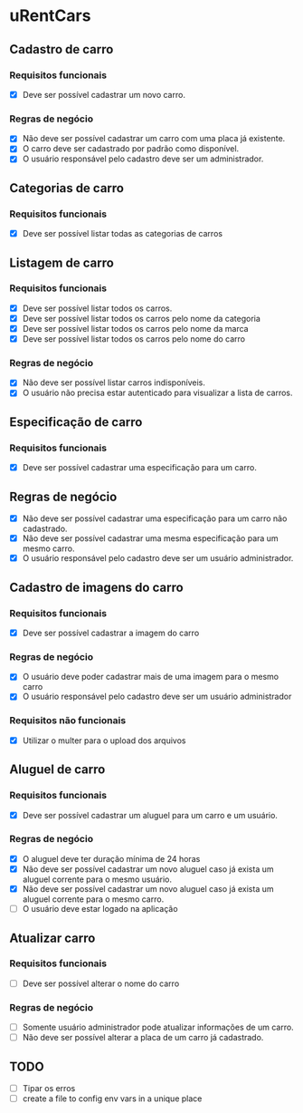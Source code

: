 # uRentCars


## Cadastro de carro
### Requisitos funcionais
- [x] Deve ser possível cadastrar um novo carro.

### Regras de negócio
- [x] Não deve ser possível cadastrar um carro com uma placa já existente.
- [x] O carro deve ser cadastrado por padrão como disponível.
- [x] O usuário responsável pelo cadastro deve ser um administrador.

## Categorias de carro

### Requisitos funcionais
- [x] Deve ser possível listar todas as categorias de carros

## Listagem de carro
### Requisitos funcionais
- [x] Deve ser possível listar todos os carros.
- [x] Deve ser possível listar todos os carros pelo nome da categoria
- [x] Deve ser possível listar todos os carros pelo nome da marca
- [x] Deve ser possível listar todos os carros pelo nome do carro
### Regras de negócio
- [x] Não deve ser possível listar carros indisponíveis.
- [x] O usuário não precisa estar autenticado para visualizar a lista de carros.

## Especificação de carro
### Requisitos funcionais
- [x] Deve ser possível cadastrar uma especificação para um carro.

## Regras de negócio
- [x] Não deve ser possível cadastrar uma especificação para um carro não cadastrado.
- [x] Não deve ser possível cadastrar uma mesma especificação para um mesmo carro.
- [x] O usuário responsável pelo cadastro deve ser um usuário administrador.

## Cadastro de imagens do carro
### Requisitos funcionais
- [x] Deve ser possível cadastrar a imagem do carro

### Regras de negócio
- [x] O usuário deve poder cadastrar mais de uma imagem para o mesmo carro
- [x] O usuário responsável pelo cadastro deve ser um usuário administrador
### Requisitos não funcionais
- [x] Utilizar o multer para o upload dos arquivos

## Aluguel de carro
### Requisitos funcionais
- [x] Deve ser possível cadastrar um aluguel para um carro e um usuário.
### Regras de negócio
- [x] O aluguel deve ter duração mínima de 24 horas
- [x] Não deve ser possível cadastrar um novo aluguel caso já exista um aluguel corrente para o mesmo usuário.
- [x] Não deve ser possível cadastrar um novo aluguel caso já exista um aluguel corrente para o mesmo carro.
- [ ] O usuário deve estar logado na aplicação
## Atualizar carro

### Requisitos funcionais
- [ ] Deve ser possível alterar o nome do carro

### Regras de negócio
- [ ] Somente usuário administrador pode atualizar informações de um carro.
- [ ] Não deve ser possível alterar a placa de um carro já cadastrado.

## TODO
- [ ] Tipar os erros
- [ ] create a file to config env vars in a unique place
